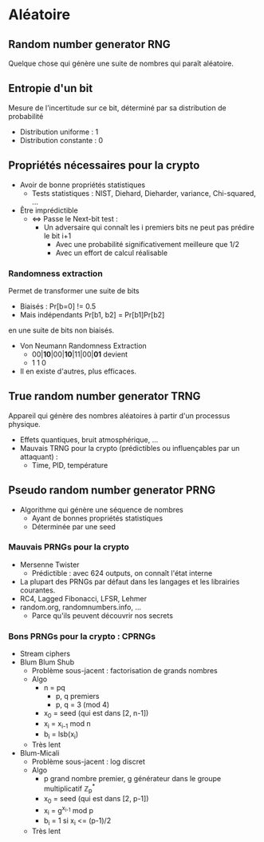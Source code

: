# Aléatoire
## Random number generator RNG
Quelque chose qui génère une suite de nombres qui paraît aléatoire.
## Entropie d'un bit
Mesure de l'incertitude sur ce bit, déterminé par sa distribution de probabilité
- Distribution uniforme : 1
- Distribution constante : 0
## Propriétés nécessaires pour la crypto
- Avoir de bonne propriétés statistiques
  - Tests statistiques : NIST, Diehard, Dieharder, variance, Chi-squared, ...
- Être imprédictible
  - <=> Passe le Next-bit test :
    - Un adversaire qui connaît les i premiers bits ne peut pas prédire le bit i+1
      - Avec une probabilité significativement meilleure que 1/2
      - Avec un effort de calcul réalisable
### Randomness extraction
Permet de transformer une suite de bits 
- Biaisés : Pr[b=0] != 0.5
- Mais indépendants Pr[b1, b2] = Pr[b1]Pr[b2]

en une suite de bits non biaisés.

- Von Neumann Randomness Extraction
  - 00|**10**|00|**10**|11|00|**01** devient
  - 1     1        0
- Il en existe d'autres, plus efficaces.
## True random number generator TRNG
Appareil qui génère des nombres aléatoires à partir d'un processus physique.
- Effets quantiques, bruit atmosphérique, ...
- Mauvais TRNG pour la crypto (prédictibles ou influençables par un attaquant) :
  - Time, PID, température
## Pseudo random number generator PRNG
- Algorithme qui génère une séquence de nombres
  - Ayant de bonnes propriétés statistiques
  - Déterminée par une seed
### Mauvais PRNGs pour la crypto
- Mersenne Twister
  - Prédictible : avec 624 outputs, on connaît l'état interne
- La plupart des PRNGs par défaut dans les langages et les librairies courantes.
- RC4, Lagged Fibonacci, LFSR, Lehmer
- random.org, randomnumbers.info, ...
  - Parce qu'ils peuvent découvrir nos secrets
### Bons PRNGs pour la crypto : CPRNGs
- Stream ciphers
- Blum Blum Shub
  - Problème sous-jacent : factorisation de grands nombres
  - Algo
    - n = pq
      - p, q premiers
      - p, q = 3 (mod 4)
    - x<sub>0</sub> = seed (qui est dans [2, n-1])
    - x<sub>i</sub> = x<sub>i-1</sub> mod n
    - b<sub>i</sub> = lsb(x<sub>i</sub>)
  - Très lent
- Blum-Micali
  - Problème sous-jacent : log discret
  - Algo
    - p grand nombre premier, g générateur dans le groupe multiplicatif &Zopf;<sub>p</sub><sup>*</sup>
    - x<sub>0</sub> = seed (qui est dans [2, p-1])
    - x<sub>i</sub> = g<sup>x<sub>i-1</sub></sup> mod p
    - b<sub>i</sub> = 1 si x<sub>i</sub> <= (p-1)/2
  - Très lent